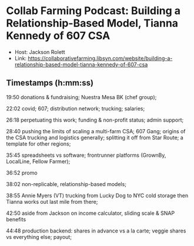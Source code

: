 # Collab Farming Podcast: Building a Relationship-Based Model, Tianna Kennedy of 607 CSA
- Host: Jackson Rolett
- Link: https://collaborativefarming.libsyn.com/website/building-a-relationship-based-model-tianna-kennedy-of-607-csa

## Timestamps (h:mm:ss)

19:50 donations & fundraising; Nuestra Mesa BK (chef group);

22:02 covid; 607; distribution network; trucking; salaries;

26:18 perpetuating this work; funding & non-profit status; admin support;

28:40 pushing the limits of scaling a multi-farm CSA; 607 Gang; origins of the CSA trucking and logistics generally; splitting it off from Star Route; a template for other regions;

35:45 spreadsheets vs software; frontrunner platforms (GrownBy, LocalLine, Fellow Farmer);

36:52 promo

38:02 non-replicable, relationship-based models; 

38:55 Annie Myers (VT) trucking from Lucky Dog to NYC cold storage then Tianna works out last mile from there;

42:50 aside from Jackson on income calculator, sliding scale & SNAP benefits

44:48 production backend: shares in advance vs a la carte; veggie shares vs everything else; payout;
